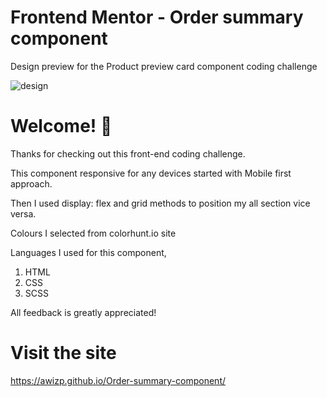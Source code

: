 # Frontend Mentor - Order summary component

Design preview for the Product preview card component coding challenge

![design](https://user-images.githubusercontent.com/64133659/219655966-14c264e1-3977-451e-8a67-f4de8b074331.png)

# Welcome! 👋

Thanks for checking out this front-end coding challenge.

This component responsive for any devices started with Mobile first approach.

Then I used display: flex and grid methods to position my all section vice versa.

Colours I selected from colorhunt.io site

Languages I used for this component,
1. HTML
2. CSS
3. SCSS

All feedback is greatly appreciated!

# Visit the site

https://awizp.github.io/Order-summary-component/
